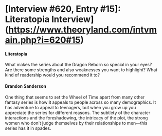 # [Interview #620, Entry #15]: Literatopia Interview](https://www.theoryland.com/intvmain.php?i=620#15)

#### Literatopia

What makes the series about the Dragon Reborn so special in your eyes? Are there some strengths and also weaknesses you want to highlight? What kind of readership would you recommend it to?

#### Brandon Sanderson

One thing that seems to set the Wheel of Time apart from many other fantasy series is how it appeals to people across so many demographics. It has adventure to appeal to teenagers, but when you grow up you appreciate the series for different reasons. The subtlety of the character interactions and the foreshadowing, the intricacy of the plot, the strong women who don't judge themselves by their relationships to men—this series has it in spades.

